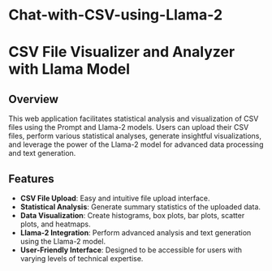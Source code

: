 # Chat-with-CSV-using-Llama-2
# CSV File Visualizer and Analyzer with Llama Model

## Overview

This web application facilitates statistical analysis and visualization of CSV files using the Prompt and Llama-2 models. Users can upload their CSV files, perform various statistical analyses, generate insightful visualizations, and leverage the power of the Llama-2 model for advanced data processing and text generation.

## Features

- **CSV File Upload**: Easy and intuitive file upload interface.
- **Statistical Analysis**: Generate summary statistics of the uploaded data.
- **Data Visualization**: Create histograms, box plots, bar plots, scatter plots, and heatmaps.
- **Llama-2 Integration**: Perform advanced analysis and text generation using the Llama-2 model.
- **User-Friendly Interface**: Designed to be accessible for users with varying levels of technical expertise.
